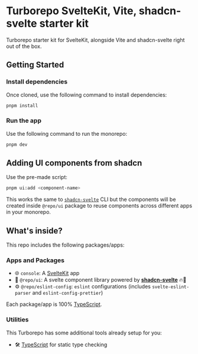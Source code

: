 # Turborepo SvelteKit, Vite, shadcn-svelte starter kit

Turborepo starter kit for SvelteKit, alongside Vite and shadcn-svelte right out of the box.

## Getting Started

### Install dependencies

Once cloned, use the following command to install dependencies:

```sh
pnpm install
```

### Run the app

Use the following command to run the monorepo:

```sh
pnpm dev
```


## Adding UI components from shadcn

Use the pre-made script:

```sh
pnpm ui:add <component-name>
```

This works the same to [`shadcn-svelte`](https://www.shadcn-svelte.com/) CLI but the components will be created inside `@repo/ui` package to reuse components across different apps in your monorepo.


## What's inside?

This repo includes the following packages/apps:

### Apps and Packages

- 🌐 `console`: A [SvelteKit](https://kit.svelte.dev/) app
- 🎨 `@repo/ui`: A svelte component library powered by [**shadcn-svelte**](https://www.shadcn-svelte.com/) 🔥🚀
- ⚙️ `@repo/eslint-config`: `eslint` configurations (includes `svelte-eslint-parser` and `eslint-config-prettier`)

Each package/app is 100% [TypeScript](https://www.typescriptlang.org/).


### Utilities

This Turborepo has some additional tools already setup for you:

- 🛠️ [TypeScript](https://www.typescriptlang.org/) for static type checking
